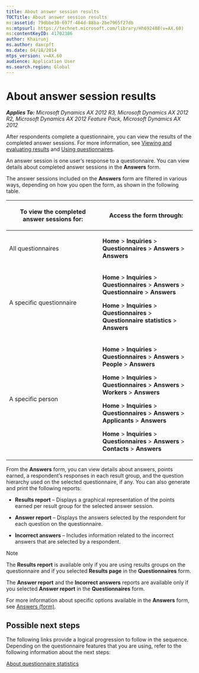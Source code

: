 ```yaml
---
title: About answer session results
TOCTitle: About answer session results
ms:assetid: 79dbbe30-697f-464d-88ba-2be7965f27db
ms:mtpsurl: https://technet.microsoft.com/library/Hh692488(v=AX.60)
ms:contentKeyID: 41702386
author: Khairunj
ms.author: daxcpft
ms.date: 04/18/2014
mtps_version: v=AX.60
audience: Application User
ms.search.region: Global
---
```


# About answer session results 


_**Applies To:** Microsoft Dynamics AX 2012 R3, Microsoft Dynamics AX 2012 R2, Microsoft Dynamics AX 2012 Feature Pack, Microsoft Dynamics AX 2012_

After respondents complete a questionnaire, you can view the results of the completed answer sessions. For more information, see [Viewing and evaluating results](viewing-and-evaluating-results.md) and [Using questionnaires](using-questionnaires.md).

An answer session is one user’s response to a questionnaire. You can view details about completed answer sessions in the **Answers** form.

The answer sessions included on the **Answers** form are filtered in various ways, depending on how you open the form, as shown in the following table.

<table>
<colgroup>
<col style="width: 50%" />
<col style="width: 50%" />
</colgroup>
<thead>
<tr class="header">
<th><p>To view the completed answer sessions for:</p></th>
<th><p>Access the form through:</p></th>
</tr>
</thead>
<tbody>
<tr class="odd">
<td><p>All questionnaires</p></td>
<td><p><strong>Home</strong> &gt; <strong>Inquiries</strong> &gt; <strong>Questionnaires</strong> &gt; <strong>Answers</strong> &gt; <strong>Answers</strong></p></td>
</tr>
<tr class="even">
<td><p>A specific questionnaire</p></td>
<td><p><strong>Home</strong> &gt; <strong>Inquiries</strong> &gt; <strong>Questionnaires</strong> &gt; <strong>Answers</strong> &gt; <strong>Questionnaire</strong> &gt; <strong>Answers</strong></p>
<p><strong>Home</strong> &gt; <strong>Inquiries</strong> &gt; <strong>Questionnaires</strong> &gt; <strong>Questionnaire statistics</strong> &gt; <strong>Answers</strong></p></td>
</tr>
<tr class="odd">
<td><p>A specific person</p></td>
<td><p><strong>Home</strong> &gt; <strong>Inquiries</strong> &gt; <strong>Questionnaires</strong> &gt; <strong>Answers</strong> &gt; <strong>People</strong> &gt; <strong>Answers</strong></p>
<p><strong>Home</strong> &gt; <strong>Inquiries</strong> &gt; <strong>Questionnaires</strong> &gt; <strong>Answers</strong> &gt; <strong>Workers</strong> &gt; <strong>Answers</strong></p>
<p><strong>Home</strong> &gt; <strong>Inquiries</strong> &gt; <strong>Questionnaires</strong> &gt; <strong>Answers</strong> &gt; <strong>Applicants</strong> &gt; <strong>Answers</strong></p>
<p><strong>Home</strong> &gt; <strong>Inquiries</strong> &gt; <strong>Questionnaires</strong> &gt; <strong>Answers</strong> &gt; <strong>Contacts</strong> &gt; <strong>Answers</strong></p></td>
</tr>
</tbody>
</table>


From the **Answers** form, you can view details about answers, points earned, a respondent’s responses in each result group, and the question hierarchy used on the selected questionnaire, if any. You can also generate and print the following reports:

  - **Results report** – Displays a graphical representation of the points earned per result group for the selected answer session.

  - **Answer report** – Displays the answers selected by the respondent for each question on the questionnaire.

  - **Incorrect answers** – Includes information related to the incorrect answers that are selected by a respondent.


> [!NOTE]
> <P>The <STRONG>Results report</STRONG> is available only if you are using results groups on the questionnaire and if you selected <STRONG>Results page</STRONG> in the <STRONG>Questionnaires</STRONG> form.</P>
> <P>The <STRONG>Answer report</STRONG> and the <STRONG>Incorrect answers</STRONG> reports are available only if you selected <STRONG>Answer report</STRONG> in the <STRONG>Questionnaires</STRONG> form.</P>



For more information about specific options available in the **Answers** form, see [Answers (form)](https://technet.microsoft.com/library/aa557954\(v=ax.60\)).

## Possible next steps

The following links provide a logical progression to follow in the sequence. Depending on the questionnaire features that you are using, refer to the following information about the next steps:

[About questionnaire statistics](about-questionnaire-statistics.md)

  


